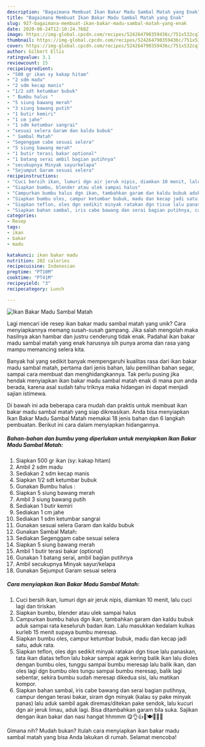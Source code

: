 ```yaml
---
description: "Bagaimana Membuat Ikan Bakar Madu Sambal Matah yang Enak"
title: "Bagaimana Membuat Ikan Bakar Madu Sambal Matah yang Enak"
slug: 927-bagaimana-membuat-ikan-bakar-madu-sambal-matah-yang-enak
date: 2020-06-24T12:10:24.768Z
image: https://img-global.cpcdn.com/recipes/524264790359436c/751x532cq70/ikan-bakar-madu-sambal-matah-foto-resep-utama.jpg
thumbnail: https://img-global.cpcdn.com/recipes/524264790359436c/751x532cq70/ikan-bakar-madu-sambal-matah-foto-resep-utama.jpg
cover: https://img-global.cpcdn.com/recipes/524264790359436c/751x532cq70/ikan-bakar-madu-sambal-matah-foto-resep-utama.jpg
author: Gilbert Ellis
ratingvalue: 3.1
reviewcount: 15
recipeingredient:
- "500 gr ikan sy kakap hitam"
- "2 sdm madu"
- "2 sdm kecap manis"
- "1/2 sdt ketumbar bubuk"
- " Bumbu halus "
- "5 siung bawang merah"
- "3 siung bawang putih"
- "1 butir kemiri"
- "1 cm jahe"
- "1 sdm ketumbar sangrai"
- "sesuai selera Garam dan kaldu bubuk"
- " Sambal Matah"
- "Segenggam cabe sesuai selera"
- "5 siung bawang merah"
- "1 butir terasi bakar optional"
- "1 batang serai ambil bagian putihnya"
- "secukupnya Minyak sayurkelapa"
- "Sejumput Garam sesuai selera"
recipeinstructions:
- "Cuci bersih ikan, lumuri dgn air jeruk nipis, diamkan 10 menit, lalu cuci lagi dan tiriskan"
- "Siapkan bumbu, blender atau ulek sampai halus"
- "Campurkan bumbu halus dgn ikan, tambahkan garam dan kaldu bubuk aduk sampai rata keseluruh badan ikan. Lalu masukkan kedalam kulkas kurleb 15 menit supaya bumbu meresap."
- "Siapkan bumbu oles, campur ketumbar bubuk, madu dan kecap jadi satu, aduk rata."
- "Siapkan teflon, oles dgn sedikit minyak ratakan dgn tisue lalu panaskan, tata ikan diatas teflon lalu bakar sampai agak kering balik ikan lalu dioles dengan bumbu oles, tunggu sampai bumbu meresap lalu balik ikan, dan oles lagi dgn bumbu oles tungu sampai bumbu meresap, balik lagi sebentar, sekira bumbu sudah meresap dikedua sisi, lalu matikan kompor."
- "Siapkan bahan sambal, iris cabe bawang dan serai bagian putihnya, campur dengan terasi bakar, siram dgn minyak (kalau sy pake minyak panas) lalu aduk sambil agak diremas/ditekan pake sendok, lalu kucuri dgn air jeruk limau, aduk lagi. Bisa ditambahkan garam bila suka. Sajikan dengan ikan bakar dan nasi hangat hhmmm 😋👌👍💖🍽🍚🍚🍛"
categories:
- Resep
tags:
- ikan
- bakar
- madu

katakunci: ikan bakar madu 
nutrition: 202 calories
recipecuisine: Indonesian
preptime: "PT10M"
cooktime: "PT41M"
recipeyield: "3"
recipecategory: Lunch

---
```



![Ikan Bakar Madu Sambal Matah](https://img-global.cpcdn.com/recipes/524264790359436c/751x532cq70/ikan-bakar-madu-sambal-matah-foto-resep-utama.jpg)

Lagi mencari ide resep ikan bakar madu sambal matah yang unik? Cara menyiapkannya memang susah-susah gampang. Jika salah mengolah maka hasilnya akan hambar dan justru cenderung tidak enak. Padahal ikan bakar madu sambal matah yang enak harusnya sih punya aroma dan rasa yang mampu memancing selera kita.

Banyak hal yang sedikit banyak mempengaruhi kualitas rasa dari ikan bakar madu sambal matah, pertama dari jenis bahan, lalu pemilihan bahan segar, sampai cara membuat dan menghidangkannya. Tak perlu pusing jika hendak menyiapkan ikan bakar madu sambal matah enak di mana pun anda berada, karena asal sudah tahu triknya maka hidangan ini dapat menjadi sajian istimewa.




Di bawah ini ada beberapa cara mudah dan praktis untuk membuat ikan bakar madu sambal matah yang siap dikreasikan. Anda bisa menyiapkan Ikan Bakar Madu Sambal Matah memakai 18 jenis bahan dan 6 langkah pembuatan. Berikut ini cara dalam menyiapkan hidangannya.

<!--inarticleads1-->

##### Bahan-bahan dan bumbu yang diperlukan untuk menyiapkan Ikan Bakar Madu Sambal Matah:

1. Siapkan 500 gr ikan (sy: kakap hitam)
1. Ambil 2 sdm madu
1. Sediakan 2 sdm kecap manis
1. Siapkan 1/2 sdt ketumbar bubuk
1. Gunakan  Bumbu halus :
1. Siapkan 5 siung bawang merah
1. Ambil 3 siung bawang putih
1. Sediakan 1 butir kemiri
1. Sediakan 1 cm jahe
1. Sediakan 1 sdm ketumbar sangrai
1. Gunakan sesuai selera Garam dan kaldu bubuk
1. Gunakan  Sambal Matah:
1. Sediakan Segenggam cabe sesuai selera
1. Siapkan 5 siung bawang merah
1. Ambil 1 butir terasi bakar (optional)
1. Gunakan 1 batang serai, ambil bagian putihnya
1. Ambil secukupnya Minyak sayur/kelapa
1. Gunakan Sejumput Garam sesuai selera




<!--inarticleads2-->

##### Cara menyiapkan Ikan Bakar Madu Sambal Matah:

1. Cuci bersih ikan, lumuri dgn air jeruk nipis, diamkan 10 menit, lalu cuci lagi dan tiriskan
1. Siapkan bumbu, blender atau ulek sampai halus
1. Campurkan bumbu halus dgn ikan, tambahkan garam dan kaldu bubuk aduk sampai rata keseluruh badan ikan. Lalu masukkan kedalam kulkas kurleb 15 menit supaya bumbu meresap.
1. Siapkan bumbu oles, campur ketumbar bubuk, madu dan kecap jadi satu, aduk rata.
1. Siapkan teflon, oles dgn sedikit minyak ratakan dgn tisue lalu panaskan, tata ikan diatas teflon lalu bakar sampai agak kering balik ikan lalu dioles dengan bumbu oles, tunggu sampai bumbu meresap lalu balik ikan, dan oles lagi dgn bumbu oles tungu sampai bumbu meresap, balik lagi sebentar, sekira bumbu sudah meresap dikedua sisi, lalu matikan kompor.
1. Siapkan bahan sambal, iris cabe bawang dan serai bagian putihnya, campur dengan terasi bakar, siram dgn minyak (kalau sy pake minyak panas) lalu aduk sambil agak diremas/ditekan pake sendok, lalu kucuri dgn air jeruk limau, aduk lagi. Bisa ditambahkan garam bila suka. Sajikan dengan ikan bakar dan nasi hangat hhmmm 😋👌👍💖🍽🍚🍚🍛




Gimana nih? Mudah bukan? Itulah cara menyiapkan ikan bakar madu sambal matah yang bisa Anda lakukan di rumah. Selamat mencoba!
